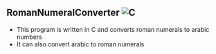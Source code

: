 ## RomanNumeralConverter ![C](https://img.shields.io/badge/c-%2300599C.svg?style=for-the-badge&logo=c&logoColor=white)&nbsp;

* This program is written in C and converts roman numerals to arabic numbers 
* It can also convert arabic to roman numerals 
